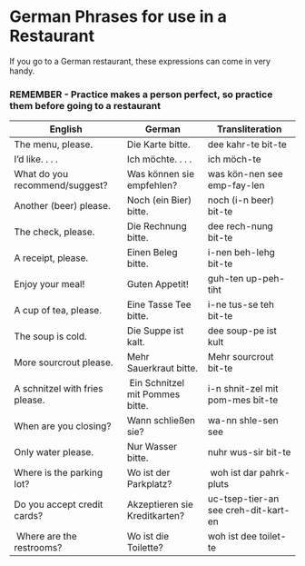# German Phrases for use in a Restaurant

If you go to a German restaurant, these expressions can come in very handy.

### **REMEMBER** - Practice makes a person perfect, so practice them before going to a restaurant

| English                        | German                                   | Transliteration                                |
|--------------------------------|------------------------------------------|------------------------------------------------|
| The menu, please.              | Die Karte bitte.                         | dee kahr-te bit-te                             |
| I’d like. . . .                | Ich möchte. . . .                        | ich möch-te                                    |
| What do you recommend/suggest? | Was können sie empfehlen?                | was kön-nen see emp-fay-len                    |
| Another (beer) please.         | Noch (ein Bier) bitte.                   | noch (i-n beer) bit-te                         |
| The check, please.             | Die Rechnung bitte.                      | dee rech-nung bit-te                           |
| A receipt, please.             | Einen Beleg bitte.                       | i-nen beh-lehg bit-te                          |
| Enjoy your meal!               | Guten Appetit!                           | guh-ten up-peh-tiht                            |
| A cup of tea, please.          | Eine Tasse Tee bitte.                    | i-ne tus-se teh bit-te                         |
| The soup is cold.              | Die Suppe ist kalt.                      | dee soup-pe ist kult                           |
| More sourcrout please.         | Mehr Sauerkraut bitte.                   | Mehr sourcrout bit-te                          |
| A schnitzel with fries please. | Ein Schnitzel mit Pommes bitte.          | i-n shnit-zel mit pom-mes bit-te               |
| When are you closing?          | Wann schließen sie?                      | wa-nn shle-sen see                             |
| Only water please.             | Nur Wasser bitte.                        | nuhr wus-sir bit-te                            |
| Where is the parking lot?      | Wo ist der Parkplatz?                    | woh ist dar pahrk-pluts                        |
| Do you accept credit cards?    | Akzeptieren sie Kreditkarten?            | uc-tsep-tier-an see creh-dit-kart-en           |
| Where are the restrooms?       | Wo ist die Toilette?                     | woh ist dee toilet-te                          |